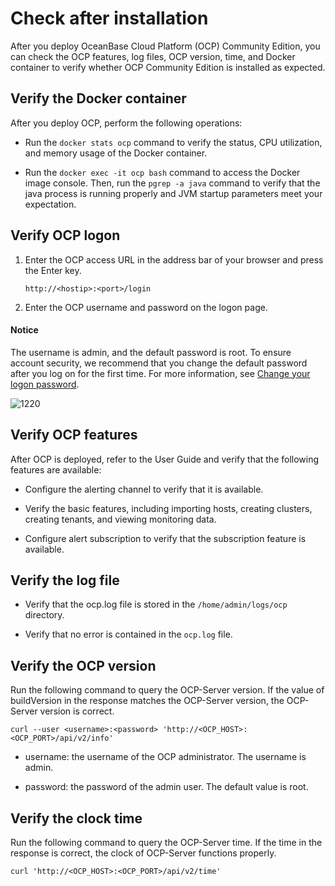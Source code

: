Check after installation 
=============================================

After you deploy OceanBase Cloud Platform (OCP) Community Edition, you can check the OCP features, log files, OCP version, time, and Docker container to verify whether OCP Community Edition is installed as expected. 

Verify the Docker container 
------------------------------------------------

After you deploy OCP, perform the following operations:

* Run the `docker stats ocp` command to verify the status, CPU utilization, and memory usage of the Docker container.

  

* Run the `docker exec -it ocp bash` command to access the Docker image console. Then, run the `pgrep -a java` command to verify that the java process is running properly and JVM startup parameters meet your expectation.

  




Verify OCP logon 
-------------------------------------

1. Enter the OCP access URL in the address bar of your browser and press the Enter key. 

   ```shell
   http://<hostip>:<port>/login
   ```

   

2. Enter the OCP username and password on the logon page. 

  <main id="notice" type='notice'>
    <h4>Notice</h4>
    <p>The username is admin, and the default password is root. To ensure account security, we recommend that you change the default password after you log on for the first time. For more information, see <a href="../3.ob-cloud-platform/3.userguide-features/8.user-center/2.change-the-logon-password.md">Change your logon password</a>.</p>
  </main>

   ![1220](https://help-static-aliyun-doc.aliyuncs.com/assets/img/en-US/3470664561/p371882.png)
   




Verify OCP features 
----------------------------------------

After OCP is deployed, refer to the User Guide and verify that the following features are available:

* Configure the alerting channel to verify that it is available.

  

* Verify the basic features, including importing hosts, creating clusters, creating tenants, and viewing monitoring data.

  

* Configure alert subscription to verify that the subscription feature is available.

  




Verify the log file 
----------------------------------------

* Verify that the ocp.log file is stored in the `/home/admin/logs/ocp` directory.

  

* Verify that no error is contained in the `ocp.log` file.

  




Verify the OCP version 
-------------------------------------------

Run the following command to query the OCP-Server version. If the value of buildVersion in the response matches the OCP-Server version, the OCP-Server version is correct. 

```shell
curl --user <username>:<password> 'http://<OCP_HOST>:<OCP_PORT>/api/v2/info'
```



* username: the username of the OCP administrator. The username is admin.

  

* password: the password of the admin user. The default value is root.

  




Verify the clock time 
------------------------------------------

Run the following command to query the OCP-Server time. If the time in the response is correct, the clock of OCP-Server functions properly. 

```shell
curl 'http://<OCP_HOST>:<OCP_PORT>/api/v2/time'
```


